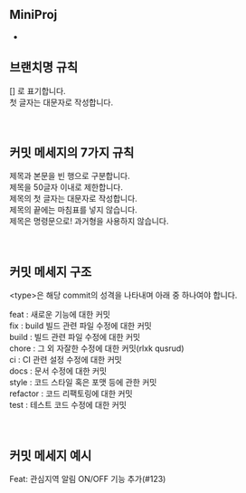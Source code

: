 ## MiniProj
-

## 브랜치명 규칙 
[] 로 표기합니다. <br>
첫 글자는 대문자로 작성합니다. <br><br><br>


## 커밋 메세지의 7가지 규칙
제목과 본문을 빈 행으로 구분합니다.<br>
제목을 50글자 이내로 제한합니다.<br>
제목의 첫 글자는 대문자로 작성합니다.<br>
제목의 끝에는 마침표를 넣지 않습니다.<br>
제목은 명령문으로! 과거형을 사용하지 않습니다.<br><br><br>



## 커밋 메세지 구조<br>
 &lt;type&gt;은 해당 commit의 성격을 나타내며 아래 중 하나여야 합니다.

feat : 새로운 기능에 대한 커밋<br>
fix : build 빌드 관련 파일 수정에 대한 커밋<br>
build : 빌드 관련 파일 수정에 대한 커밋<br>
chore : 그 외 자잘한 수정에 대한 커밋(rlxk qusrud)<br>
ci : CI 관련 설정 수정에 대한 커밋<br>
docs : 문서 수정에 대한 커밋<br>
style : 코드 스타일 혹은 포맷 등에 관한 커밋<br>
refactor : 코드 리팩토링에 대한 커밋<br>
test : 테스트 코드 수정에 대한 커밋<br><br><br>



## 커밋 메세지 예시
Feat: 관심지역 알림 ON/OFF 기능 추가(#123)<br><br>

